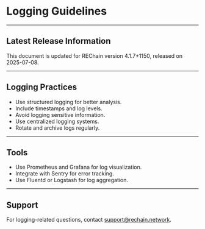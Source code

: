 # Logging Guidelines

---

## Latest Release Information

This document is updated for REChain version 4.1.7+1150, released on 2025-07-08.

---

## Logging Practices

- Use structured logging for better analysis.
- Include timestamps and log levels.
- Avoid logging sensitive information.
- Use centralized logging systems.
- Rotate and archive logs regularly.

---

## Tools

- Use Prometheus and Grafana for log visualization.
- Integrate with Sentry for error tracking.
- Use Fluentd or Logstash for log aggregation.

---

## Support

For logging-related questions, contact support@rechain.network.
